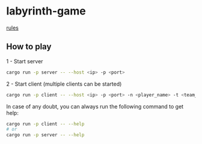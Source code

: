 # labyrinth-game

[rules](https://github.com/haveneer-training/sauve_qui_peut)

## How to play

1 - Start server

```bash
cargo run -p server -- --host <ip> -p <port>
```

2 - Start client (multiple clients can be started)

```bash
cargo run -p client -- --host <ip> -p <port> -n <player_name> -t <team_name>
```

In case of any doubt, you can always run the following command to get help:

```bash
cargo run -p client -- --help
# or
cargo run -p server -- --help
```
